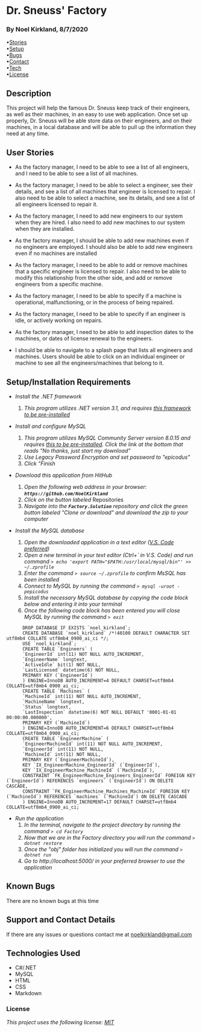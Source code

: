 # Dr. Sneuss' Factory

### By Noel Kirkland, 8/7/2020

•[Stories](#1)<br>
•[Setup](#2)<br>
•[Bugs](#3)<br>
•[Contact](#4)<br>
•[Tech](#5)<br>
•[License](#6)

## Description

This project will help the famous Dr. Sneuss keep track of their engineers, as well as their machines, in an easy to use web application. Once set up properly, Dr. Sneuss will be able store data on their engineers, and on their machines, in a local database and will be able to pull up the information they need at any time.

## User Stories <a name="1"></a>

* As the factory manager, I need to be able to see a list of all engineers, and I need to be able to see a list of all machines.

* As the factory manager, I need to be able to select a engineer, see their details, and see a list of all machines that engineer is licensed to repair. I also need to be able to select a machine, see its details, and see a list of all engineers licensed to repair it.

* As the factory manager, I need to add new engineers to our system when they are hired. I also need to add new machines to our system when they are installed.

* As the factory manager, I should be able to add new machines even if no engineers are employed. I should also be able to add new engineers even if no machines are installed

* As the factory manager, I need to be able to add or remove machines that a specific engineer is licensed to repair. I also need to be able to modify this relationship from the other side, and add or remove engineers from a specific machine.

* As the factory manager, I need to be able to specify if a machine is operational, malfunctioning, or in the process of being repaired.

* As the factory manager, I need to be able to specify if an engineer is idle, or actively working on repairs.

* As the factory manager, I need to be able to add inspection dates to the machines, or dates of license renewal to the engineers.

* I should be able to navigate to a splash page that lists all engineers and machines. Users should be able to click on an individual engineer or machine to see all the engineers/machines that belong to it.

## Setup/Installation Requirements <a name="2"></a>

* _Install the .NET framework_
  1. _This program utilizes .NET version 3.1, and requires [this framework to be pre-installed](https://dotnet.microsoft.com/download/dotnet-core/3.1)_

* _Install and configure MySQL_
  1. _This program utilizes MySQL Community Server version 8.0.15 and requires [this to be pre-installed](https://dev.mysql.com/downloads/file/?id=484914). Click the link at the bottom that reads "No thanks, just start my download"_
  2. _Use Legacy Password Encryption and set password to "epicodus"_
  3. _Click "Finish_

* _Download this application from HitHub_
  1. _Open the following web address in your browser: **`https://github.com/NoelKirkland`**_
  2. _Click on the button labeled_ Repositories
  3. _Navigate into the **`Factory.Solution`** repository and click the green button labeled "Clone or download" and download the zip to your computer_

* _Install the MySQL database_
  1. _Open the downloaded application in a text editor ([V.S. Code preferred](https://code.visualstudio.com/))_
  2. _Open a new terminal in your text editor (Ctrl+\` in V.S. Code) and run command `> echo 'export PATH="$PATH:/usr/local/mysql/bin"' >> ~/.zprofile`_
  3. _Enter the command `> source ~/.zprofile` to confirm MsSQL has been installed_
  4. _Connect to MySQL by running the command `> mysql -uroot -pepicodus`_
  5. _Install the necessary MySQL database by copying the code block below and entering it into your terminal_
  6. _Once the following code block has been entered you will close MySQL by running the command `> exit`_

```
      DROP DATABASE IF EXISTS `noel_kirkland`;
      CREATE DATABASE `noel_kirkland` /*!40100 DEFAULT CHARACTER SET utf8mb4 COLLATE utf8mb4_0900_ai_ci */;
      USE `noel_kirkland`;
      CREATE TABLE `Engineers` (
      `EngineerId` int(11) NOT NULL AUTO_INCREMENT,
      `EngineerName` longtext,
      `ActiveIdle` bit(1) NOT NULL,
      `LastLicensed` datetime(6) NOT NULL,
      PRIMARY KEY (`EngineerId`)
      ) ENGINE=InnoDB AUTO_INCREMENT=4 DEFAULT CHARSET=utf8mb4 COLLATE=utf8mb4_0900_ai_ci;
      CREATE TABLE `Machines` (
      `MachineId` int(11) NOT NULL AUTO_INCREMENT,
      `MachineName` longtext,
      `Status` longtext,
      `LastInspection` datetime(6) NOT NULL DEFAULT '0001-01-01 00:00:00.000000',
      PRIMARY KEY (`MachineId`)
      ) ENGINE=InnoDB AUTO_INCREMENT=6 DEFAULT CHARSET=utf8mb4 COLLATE=utf8mb4_0900_ai_ci;
      CREATE TABLE `EngineerMachine` (
      `EngineerMachineId` int(11) NOT NULL AUTO_INCREMENT,
      `EngineerId` int(11) NOT NULL,
      `MachineId` int(11) NOT NULL,
      PRIMARY KEY (`EngineerMachineId`),
      KEY `IX_EngineerMachine_EngineerId` (`EngineerId`),
      KEY `IX_EngineerMachine_MachineId` (`MachineId`),
      CONSTRAINT `FK_EngineerMachine_Engineers_EngineerId` FOREIGN KEY (`EngineerId`) REFERENCES `engineers` (`EngineerId`) ON DELETE CASCADE,
      CONSTRAINT `FK_EngineerMachine_Machines_MachineId` FOREIGN KEY (`MachineId`) REFERENCES `machines` (`MachineId`) ON DELETE CASCADE
      ) ENGINE=InnoDB AUTO_INCREMENT=17 DEFAULT CHARSET=utf8mb4 COLLATE=utf8mb4_0900_ai_ci;
```

* _Run the application_
  1. _In the terminal, navigate to the project directory by running the command `> cd Factory`_
  2. _Now that we are in the Factory directory you will run the command `> dotnet restore`_
  3. _Once the "obj" folder has initialized you will run the command `> dotnet run`_
  4. _Go to http://localhost:5000/ in your preferred browser to use the application_


## Known Bugs <a name="2"></a>

There are no known bugs at this time

## Support and Contact Details <a name="3"></a>

If there are any issues or questions contact me at noelkirkland@gmail.com

## Technologies Used <a name="4"></a>

*  C#/.NET
*  MySQL
*  HTML
*  CSS
*  Markdown


### License <a name="5"></a>

*This project uses the following license: [MIT](https://opensource.org/licenses/MIT)*
